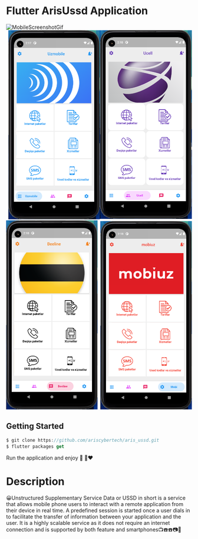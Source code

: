 # Flutter ArisUssd Application
![MobileScreenshotGif](screenshots/screenrecord.gif)
![MobileScreenshot](screenshots/screenshot.png)
![MobileScreenshot1](screenshots/screenshot1.png)
## Getting Started

```dart
$ git clone https://github.com/ariscybertech/aris_ussd.git
$ flutter packages get
```

Run the application and enjoy :tada: :rainbow::heart:

# Description
:grinning:Unstructured Supplementary Service Data or USSD in short is a service that allows mobile phone users to interact with a remote application from their device in real time. A predefined session is started once a user dials in to facilitate the transfer of information between your application and the user. It is a highly scalable service as it does not require an internet connection and is supported by both feature and smartphones:tv::telephone::phone::camera::iphone: